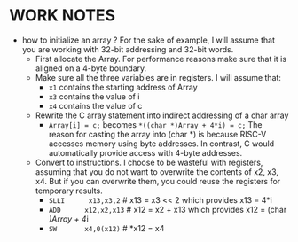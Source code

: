 # WORK NOTES
* how to initialize an array ?
   For the sake of example, I will assume that you are working with 32-bit addressing and 32-bit words.
     - First allocate the Array. For performance reasons make sure that it is aligned on a 4-byte boundary.
     - Make sure all the three variables are in registers.
    I will assume that:
       * `x1` contains the starting address of Array
       * `x3` contains the value of i
       * `x4` contains the value of c
     - Rewrite the C array statement into indirect addressing of a char array
       * `Array[i] = c;`      becomes        ` *((char *)Array + 4*i) = c; `
    The reason for casting the array into (char *) is because RISC-V accesses memory using byte addresses.
    In contrast, C would automatically provide access with 4-byte addresses.
    - Convert to instructions. I choose to be wasteful with registers, assuming that you do not want to overwrite the contents of x2, x3, x4.
    But if you can overwrite them, you could reuse the registers for temporary results.
       * `SLLI		x13,x3,2`		# x13 = x3 << 2 which provides x13 = 4*i
       * `ADD	   x12,x2,x13`   	# x12 = x2 + x13 which provides x12 = (char *)Array + 4*i
       * `SW	   x4,0(x12)`		    # *x12 = x4 
